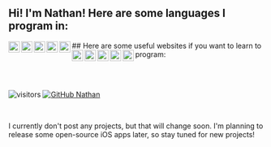 ## Hi! I'm Nathan! Here are some languages I program in:
<a href="https://www.lua.org/">
  <img align="left" alt="Lua" width="22px" src="https://simpleicons.org/icons/lua.svg" />
</a>
<a href="https://swift.org/">
  <img align="left" alt="Swift" width="22px" src="https://simpleicons.org/icons/swift.svg" />
</a>
<a href="https://en.cppreference.com/w/c/language">
  <img align="left" alt="C" width="22px" src="https://simpleicons.org/icons/c.svg" />
</a>
<a href="https://isocpp.org/">
  <img align="left" alt="C++" width="22px" src="https://simpleicons.org/icons/cplusplus.svg" />
</a>
<a href="https://developer.apple.com/documentation/objectivec">
  <img align="left" alt="Objective-C" width="22px" src="https://simpleicons.org/icons/apple.svg" />
</a>
## Here are some useful websites if you want to learn to program:
<a href="https://codecademy.com">
  <img align="left" alt="Objective-C" width="22px" src="https://simpleicons.org/icons/codecademy.svg" />
</a>
<a href="https://freecodecamp.org">
  <img align="left" alt="Objective-C" width="22px" src="https://simpleicons.org/icons/freecodecamp.svg" />
</a>
<a href="https://youtube.com">
  <img align="left" alt="Objective-C" width="22px" src="https://simpleicons.org/icons/youtube.svg" />
</a>
<a href="https://udemy.com">
  <img align="left" alt="Objective-C" width="22px" src="https://simpleicons.org/icons/udemy.svg" />
</a>
<a href="https://stackoverflow.com/">
  <img align="left" alt="Objective-C" width="22px" src="https://simpleicons.org/icons/stackoverflow.svg" />
</a>

<br><br>

![visitors](https://visitor-badge.glitch.me/badge?page_id=Nathanator1.visitor-badge)
[![GitHub Nathan](https://img.shields.io/github/followers/Nathanator1?label=follow&style=social)](https://github.com/Nathanator1)

<br>

I currently don't post any projects, but that will change soon. I'm planning to release some open-source iOS apps later, so stay tuned for new projects!
